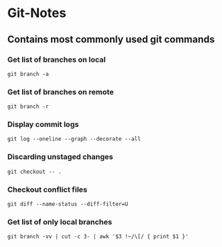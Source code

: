 # Git-Notes
## Contains most commonly used git commands

### Get list of branches on local

```git branch -a```

### Get list of branches on remote

```git branch -r```

### Display commit logs
```git log --oneline --graph --decorate --all```

### Discarding unstaged changes
```git checkout -- .```

### Checkout conflict files
```git diff --name-status --diff-filter=U```

### Get list of only local branches
```git branch -vv | cut -c 3- | awk '$3 !~/\[/ { print $1 }'```
